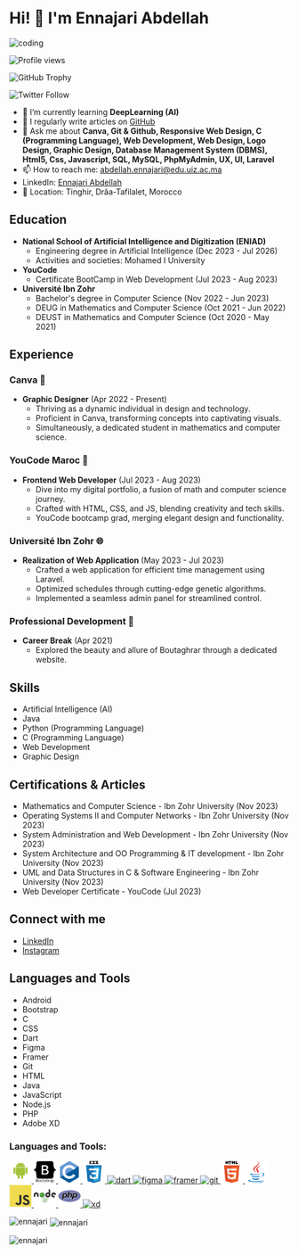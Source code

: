 # Hi! 👋 I'm Ennajari Abdellah

![coding](https://cdn.dribbble.com/users/330915/screenshots/3587000/10_coding_dribbble.gif)

![Profile views](https://komarev.com/ghpvc/?username=ennajari&label=Profile%20views&color=0e75b6&style=flat)

![GitHub Trophy](https://github-profile-trophy.vercel.app/?username=ennajari)

![Twitter Follow](https://img.shields.io/twitter/follow/aennajari25?logo=twitter&style=for-the-badge)

- 🌱 I’m currently learning **DeepLearning (AI)**
- 📝 I regularly write articles on [GitHub](https://github.com/ennajari)
- 💬 Ask me about **Canva, Git & Github, Responsive Web Design, C (Programming Language), Web Development, Web Design, Logo Design, Graphic Design, Database Management System (DBMS), Html5, Css, Javascript, SQL, MySQL, PhpMyAdmin, UX, UI, Laravel**
- 📫 How to reach me: abdellah.ennajari@edu.uiz.ac.ma
- LinkedIn: [Ennajari Abdellah](https://www.linkedin.com/in/ennajari-abdellah/)
- 📍 Location: Tinghir, Drâa-Tafilalet, Morocco

## Education
- **National School of Artificial Intelligence and Digitization (ENIAD)**
  - Engineering degree in Artificial Intelligence (Dec 2023 - Jul 2026)
  - Activities and societies: Mohamed I University
- **YouCode**
  - Certificate BootCamp in Web Development (Jul 2023 - Aug 2023)
- **Université Ibn Zohr**
  - Bachelor's degree in Computer Science (Nov 2022 - Jun 2023)
  - DEUG in Mathematics and Computer Science (Oct 2021 - Jun 2022)
  - DEUST in Mathematics and Computer Science (Oct 2020 - May 2021)

## Experience
### Canva 🎨
- **Graphic Designer** (Apr 2022 - Present)
  - Thriving as a dynamic individual in design and technology.
  - Proficient in Canva, transforming concepts into captivating visuals.
  - Simultaneously, a dedicated student in mathematics and computer science.
  
### YouCode Maroc 🚀
- **Frontend Web Developer** (Jul 2023 - Aug 2023)
  - Dive into my digital portfolio, a fusion of math and computer science journey.
  - Crafted with HTML, CSS, and JS, blending creativity and tech skills.
  - YouCode bootcamp grad, merging elegant design and functionality.
  
### Université Ibn Zohr 🌐
- **Realization of Web Application** (May 2023 - Jul 2023)
  - Crafted a web application for efficient time management using Laravel.
  - Optimized schedules through cutting-edge genetic algorithms.
  - Implemented a seamless admin panel for streamlined control.
  
### Professional Development 💼
- **Career Break** (Apr 2021)
  - Explored the beauty and allure of Boutaghrar through a dedicated website.

## Skills
- Artificial Intelligence (AI)
- Java
- Python (Programming Language)
- C (Programming Language)
- Web Development
- Graphic Design

## Certifications & Articles
- Mathematics and Computer Science - Ibn Zohr University (Nov 2023)
- Operating Systems II and Computer Networks - Ibn Zohr University (Nov 2023)
- System Administration and Web Development - Ibn Zohr University (Nov 2023)
- System Architecture and OO Programming & IT development - Ibn Zohr University (Nov 2023)
- UML and Data Structures in C & Software Engineering - Ibn Zohr University (Nov 2023)
- Web Developer Certificate - YouCode (Jul 2023)

## Connect with me
- [LinkedIn](https://www.linkedin.com/in/ennajari-abdellah)
- [Instagram](https://instagram.com/@abdellah_ennajarii)

## Languages and Tools
- Android
- Bootstrap
- C
- CSS
- Dart
- Figma
- Framer
- Git
- HTML
- Java
- JavaScript
- Node.js
- PHP
- Adobe XD

<h3 align="left">Languages and Tools:</h3>
<p align="left"> <a href="https://developer.android.com" target="_blank" rel="noreferrer"> <img src="https://raw.githubusercontent.com/devicons/devicon/master/icons/android/android-original-wordmark.svg" alt="android" width="40" height="40"/> </a> <a href="https://getbootstrap.com" target="_blank" rel="noreferrer"> <img src="https://raw.githubusercontent.com/devicons/devicon/master/icons/bootstrap/bootstrap-plain-wordmark.svg" alt="bootstrap" width="40" height="40"/> </a> <a href="https://www.cprogramming.com/" target="_blank" rel="noreferrer"> <img src="https://raw.githubusercontent.com/devicons/devicon/master/icons/c/c-original.svg" alt="c" width="40" height="40"/> </a> <a href="https://www.w3schools.com/css/" target="_blank" rel="noreferrer"> <img src="https://raw.githubusercontent.com/devicons/devicon/master/icons/css3/css3-original-wordmark.svg" alt="css3" width="40" height="40"/> </a> <a href="https://dart.dev" target="_blank" rel="noreferrer"> <img src="https://www.vectorlogo.zone/logos/dartlang/dartlang-icon.svg" alt="dart" width="40" height="40"/> </a> <a href="https://www.figma.com/" target="_blank" rel="noreferrer"> <img src="https://www.vectorlogo.zone/logos/figma/figma-icon.svg" alt="figma" width="40" height="40"/> </a> <a href="https://www.framer.com/" target="_blank" rel="noreferrer"> <img src="https://www.vectorlogo.zone/logos/framer/framer-icon.svg" alt="framer" width="40" height="40"/> </a> <a href="https://git-scm.com/" target="_blank" rel="noreferrer"> <img src="https://www.vectorlogo.zone/logos/git-scm/git-scm-icon.svg" alt="git" width="40" height="40"/> </a> <a href="https://www.w3.org/html/" target="_blank" rel="noreferrer"> <img src="https://raw.githubusercontent.com/devicons/devicon/master/icons/html5/html5-original-wordmark.svg" alt="html5" width="40" height="40"/> </a> <a href="https://www.java.com" target="_blank" rel="noreferrer"> <img src="https://raw.githubusercontent.com/devicons/devicon/master/icons/java/java-original.svg" alt="java" width="40" height="40"/> </a> <a href="https://developer.mozilla.org/en-US/docs/Web/JavaScript" target="_blank" rel="noreferrer"> <img src="https://raw.githubusercontent.com/devicons/devicon/master/icons/javascript/javascript-original.svg" alt="javascript" width="40" height="40"/> </a> <a href="https://nodejs.org" target="_blank" rel="noreferrer"> <img src="https://raw.githubusercontent.com/devicons/devicon/master/icons/nodejs/nodejs-original-wordmark.svg" alt="nodejs" width="40" height="40"/> </a> <a href="https://www.php.net" target="_blank" rel="noreferrer"> <img src="https://raw.githubusercontent.com/devicons/devicon/master/icons/php/php-original.svg" alt="php" width="40" height="40"/> </a> <a href="https://www.adobe.com/products/xd.html" target="_blank" rel="noreferrer"> <img src="https://cdn.worldvectorlogo.com/logos/adobe-xd.svg" alt="xd" width="40" height="40"/> </a> </p>

<p><img align="left" src="https://github-readme-stats.vercel.app/api/top-langs?username=ennajari&show_icons=true&locale=en&layout=compact" alt="ennajari" /></p>

<p>&nbsp;<img align="center" src="https://github-readme-stats.vercel.app/api?username=ennajari&show_icons=true&locale=en" alt="ennajari" /></p>

<p><img align="center" src="https://github-readme-streak-stats.herokuapp.com/?user=ennajari&" alt="ennajari" /></p>
